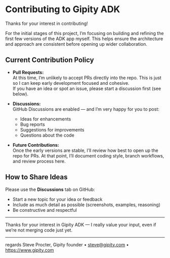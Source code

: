 # Contributing to Gipity ADK

Thanks for your interest in contributing!

For the initial stages of this project, I’m focusing on building and refining the first few versions of the ADK app myself. This helps ensure the architecture and approach are consistent before opening up wider collaboration.

## Current Contribution Policy

- **Pull Requests:**  
  At this time, I’m unlikely to accept PRs directly into the repo. This is just so I can keep early development focused and cohesive.  
  If you have an idea or spot an issue, please start a discussion first (see below).

- **Discussions:**  
  GitHub Discussions are enabled — and I’m very happy for you to post:
  - Ideas for enhancements
  - Bug reports
  - Suggestions for improvements
  - Questions about the code

- **Future Contributions:**  
  Once the early versions are stable, I’ll review how best to open up the repo for PRs. At that point, I’ll document coding style, branch workflows, and review process here.

## How to Share Ideas

Please use the **Discussions** tab on GitHub:
- Start a new topic for your idea or feedback
- Include as much detail as possible (screenshots, examples, reasoning)
- Be constructive and respectful

---

Thanks for your interest in Gipity ADK — I really value your input, even if we’re not merging code just yet.

---

regards
Steve Procter, Gipity founder • steve@gipity.com • https://www.gipity.com